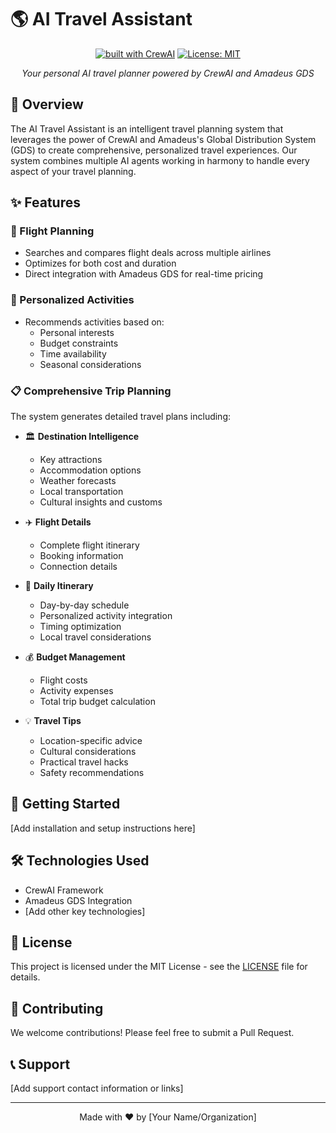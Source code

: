 # 🌎 AI Travel Assistant

<div align="center">

[![built with CrewAI](https://img.shields.io/badge/built%20with-CrewAI-blue.svg)](https://github.com/joaomdmoura/crewAI)
[![License: MIT](https://img.shields.io/badge/License-MIT-yellow.svg)](https://opensource.org/licenses/MIT)

_Your personal AI travel planner powered by CrewAI and Amadeus GDS_

</div>

## 🌟 Overview

The AI Travel Assistant is an intelligent travel planning system that leverages the power of CrewAI and Amadeus's Global Distribution System (GDS) to create comprehensive, personalized travel experiences. Our system combines multiple AI agents working in harmony to handle every aspect of your travel planning.

## ✨ Features

### 🛫 Flight Planning

- Searches and compares flight deals across multiple airlines
- Optimizes for both cost and duration
- Direct integration with Amadeus GDS for real-time pricing

### 🎯 Personalized Activities

- Recommends activities based on:
  - Personal interests
  - Budget constraints
  - Time availability
  - Seasonal considerations

### 📋 Comprehensive Trip Planning

The system generates detailed travel plans including:

- 🏛️ **Destination Intelligence**

  - Key attractions
  - Accommodation options
  - Weather forecasts
  - Local transportation
  - Cultural insights and customs

- ✈️ **Flight Details**

  - Complete flight itinerary
  - Booking information
  - Connection details

- 📅 **Daily Itinerary**

  - Day-by-day schedule
  - Personalized activity integration
  - Timing optimization
  - Local travel considerations

- 💰 **Budget Management**

  - Flight costs
  - Activity expenses
  - Total trip budget calculation

- 💡 **Travel Tips**
  - Location-specific advice
  - Cultural considerations
  - Practical travel hacks
  - Safety recommendations

## 🚀 Getting Started

[Add installation and setup instructions here]

## 🛠️ Technologies Used

- CrewAI Framework
- Amadeus GDS Integration
- [Add other key technologies]

## 📄 License

This project is licensed under the MIT License - see the [LICENSE](LICENSE) file for details.

## 🤝 Contributing

We welcome contributions! Please feel free to submit a Pull Request.

## 📞 Support

[Add support contact information or links]

---

<div align="center">
Made with ❤️ by [Your Name/Organization]
</div>
